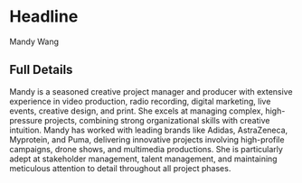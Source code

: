 # Headline

Mandy Wang

## Full Details

Mandy is a seasoned creative project manager and producer with extensive experience in video production, radio recording, digital marketing, live events, creative design, and print. She excels at managing complex, high-pressure projects, combining strong organizational skills with creative intuition. Mandy has worked with leading brands like Adidas, AstraZeneca, Myprotein, and Puma, delivering innovative projects involving high-profile campaigns, drone shows, and multimedia productions. She is particularly adept at stakeholder management, talent management, and maintaining meticulous attention to detail throughout all project phases.